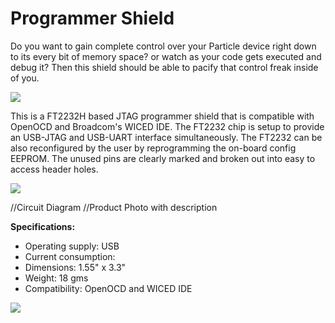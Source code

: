 # Programmer Shield

Do you want to gain complete control over your Particle device right down to its every bit of memory space? or watch as your code gets executed and debug it? Then this shield should be able to pacify that control freak inside of you. 

![](https://github.com/particle-iot/photon-shields-docs/blob/master/prog-shield/prog-shield.png)

This is a FT2232H based JTAG programmer shield that is compatible with OpenOCD and Broadcom's WICED IDE. The FT2232 chip is setup to provide an USB-JTAG and USB-UART interface simultaneously. The FT2232 can be also reconfigured by the user by reprogramming the on-board config EEPROM. The unused pins are clearly marked and broken out into easy to access header holes.

![](https://github.com/particle-iot/photon-shields-docs/blob/master/prog-shield/prog-shield-description.png)

//Circuit Diagram
//Product Photo with description

**Specifications:**
 - Operating supply: USB
 - Current consumption: 
 - Dimensions: 1.55" x 3.3"
 - Weight: 18 gms
 - Compatibility: OpenOCD and WICED IDE

![](https://github.com/particle-iot/photon-shields-docs/blob/master/prog-shield/prog-shield-dimensions.png)
